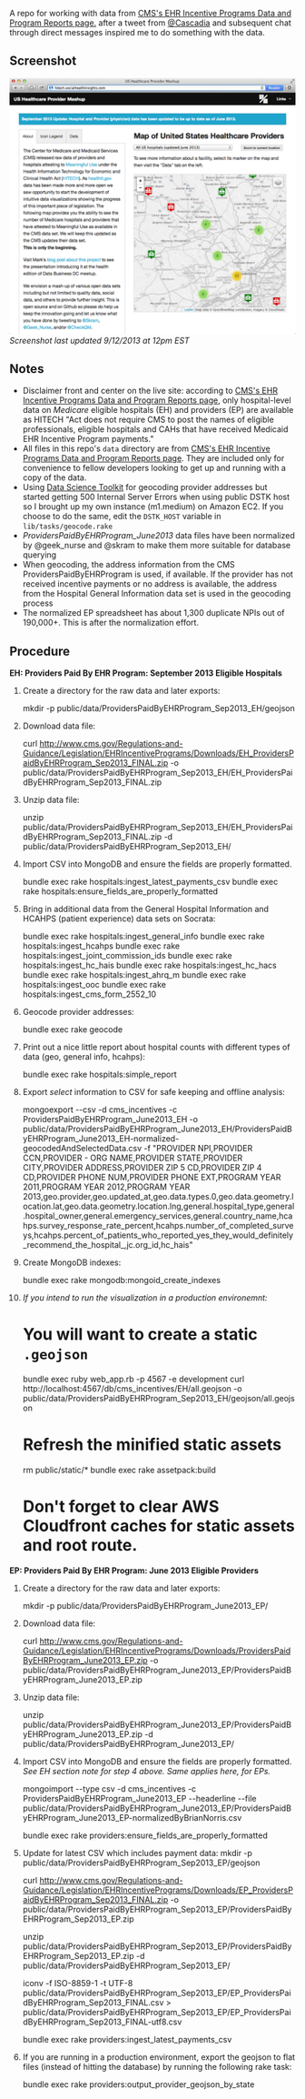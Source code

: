 A repo for working with data from [CMS's EHR Incentive Programs Data and Program Reports page.](http://www.cms.gov/Regulations-and-Guidance/Legislation/EHRIncentivePrograms/DataAndReports.html) after a tweet from [@Cascadia](https://twitter.com/cascadia/status/307973508833615873) and subsequent chat through direct messages inspired me to do something with the data.

Screenshot
----------
![Screenshot](public/screenshots/US_Healthcare_Provider_Mashup-2.png "Screenshot")
*Screenshot last updated 9/12/2013 at 12pm EST*

Notes
-----
* Disclaimer front and center on the live site: according to [CMS's EHR Incentive Programs Data and Program Reports page](http://www.cms.gov/Regulations-and-Guidance/Legislation/EHRIncentivePrograms/DataAndReports.html), only hospital-level data on _Medicare_ eligible hospitals (EH) and providers (EP) are available as HITECH "Act does not require CMS to post the names of eligible professionals, eligible hospitals and CAHs that have received Medicaid EHR Incentive Program payments."
* All files in this repo's `data` directory are from [CMS's EHR Incentive Programs Data and Program Reports page](http://www.cms.gov/Regulations-and-Guidance/Legislation/EHRIncentivePrograms/DataAndReports.html). They are included only for convenience to fellow developers looking to get up and running with a copy of the data.
* Using [Data Science Toolkit](http://www.datasciencetoolkit.org/) for geocoding provider addresses but started getting 500 Internal Server Errors when using public DSTK host so I brought up my own instance (m1.medium) on Amazon EC2. If you choose to do the same, edit the `DSTK_HOST` variable in `lib/tasks/geocode.rake`
* *ProvidersPaidByEHRProgram_June2013* data files have been normalized by @geek_nurse and @skram to make them more suitable for database querying
* When geocoding, the address information from the CMS ProvidersPaidByEHRProgram is used, if available. If the provider has not received incentive payments or no address is available, the address from the Hospital General Information data set is used in the geocoding process
* The normalized EP spreadsheet has about 1,300 duplicate NPIs out of 190,000+. This is after the normalization effort.

Procedure
---------
**EH: Providers Paid By EHR Program: September 2013 Eligible Hospitals**
  
  1. Create a directory for the raw data and later exports:
  
        mkdir -p public/data/ProvidersPaidByEHRProgram_Sep2013_EH/geojson

  2. Download data file:

        curl http://www.cms.gov/Regulations-and-Guidance/Legislation/EHRIncentivePrograms/Downloads/EH_ProvidersPaidByEHRProgram_Sep2013_FINAL.zip -o public/data/ProvidersPaidByEHRProgram_Sep2013_EH/EH_ProvidersPaidByEHRProgram_Sep2013_FINAL.zip

  3. Unzip data file:

        unzip public/data/ProvidersPaidByEHRProgram_Sep2013_EH/EH_ProvidersPaidByEHRProgram_Sep2013_FINAL.zip -d public/data/ProvidersPaidByEHRProgram_Sep2013_EH/

  4. Import CSV into MongoDB and ensure the fields are properly formatted. 

        bundle exec rake hospitals:ingest_latest_payments_csv
        bundle exec rake hospitals:ensure_fields_are_properly_formatted

  5. Bring in additional data from the General Hospital Information and HCAHPS (patient experience) data sets on Socrata:

        bundle exec rake hospitals:ingest_general_info
        bundle exec rake hospitals:ingest_hcahps
        bundle exec rake hospitals:ingest_joint_commission_ids
        bundle exec rake hospitals:ingest_hc_hais
        bundle exec rake hospitals:ingest_hc_hacs
        bundle exec rake hospitals:ingest_ahrq_m
        bundle exec rake hospitals:ingest_ooc
        bundle exec rake hospitals:ingest_cms_form_2552_10

  6. Geocode provider addresses:

        bundle exec rake geocode

  7. Print out a nice little report about hospital counts with different types of data (geo, general info, hcahps):

        bundle exec rake hospitals:simple_report

  8. Export _select_ information to CSV for safe keeping and offline analysis: 

        mongoexport --csv -d cms_incentives -c ProvidersPaidByEHRProgram_June2013_EH -o public/data/ProvidersPaidByEHRProgram_June2013_EH/ProvidersPaidByEHRProgram_June2013_EH-normalized-geocodedAndSelectedData.csv -f "PROVIDER NPI,PROVIDER CCN,PROVIDER - ORG NAME,PROVIDER STATE,PROVIDER CITY,PROVIDER  ADDRESS,PROVIDER ZIP 5 CD,PROVIDER ZIP 4 CD,PROVIDER PHONE NUM,PROVIDER PHONE EXT,PROGRAM YEAR 2011,PROGRAM YEAR 2012,PROGRAM YEAR 2013,geo.provider,geo.updated_at,geo.data.types.0,geo.data.geometry.location.lat,geo.data.geometry.location.lng,general.hospital_type,general.hospital_owner,general.emergency_services,general.country_name,hcahps.survey_response_rate_percent,hcahps.number_of_completed_surveys,hcahps.percent_of_patients_who_reported_yes_they_would_definitely_recommend_the_hospital_,jc.org_id,hc_hais"
      
  9. Create MongoDB indexes:

        bundle exec rake mongodb:mongoid_create_indexes

  10. *If you intend to run the visualization in a production environemnt:*

        # You will want to create a static `.geojson` 
        bundle exec ruby web_app.rb -p 4567 -e development
        curl http://localhost:4567/db/cms_incentives/EH/all.geojson -o public/data/ProvidersPaidByEHRProgram_Sep2013_EH/geojson/all.geojson

        # Refresh the minified static assets
        rm public/static/*
        bundle exec rake assetpack:build
        # Don't forget to clear AWS Cloudfront caches for static assets and root route.

**EP: Providers Paid By EHR Program: June 2013 Eligible Providers**
  
  1. Create a directory for the raw data and later exports:
  
        mkdir -p public/data/ProvidersPaidByEHRProgram_June2013_EP/

  2. Download data file:


        curl http://www.cms.gov/Regulations-and-Guidance/Legislation/EHRIncentivePrograms/Downloads/ProvidersPaidByEHRProgram_June2013_EP.zip -o public/data/ProvidersPaidByEHRProgram_June2013_EP/ProvidersPaidByEHRProgram_June2013_EP.zip

  3. Unzip data file:

        unzip public/data/ProvidersPaidByEHRProgram_June2013_EP/ProvidersPaidByEHRProgram_June2013_EP.zip -d public/data/ProvidersPaidByEHRProgram_June2013_EP/

  4. Import CSV into MongoDB and ensure the fields are properly formatted. _See EH section note for step 4 above. Same applies here, for EPs._    

        mongoimport --type csv -d cms_incentives -c ProvidersPaidByEHRProgram_June2013_EP --headerline --file public/data/ProvidersPaidByEHRProgram_June2013_EP/ProvidersPaidByEHRProgram_June2013_EP-normalizedByBrianNorris.csv

        bundle exec rake providers:ensure_fields_are_properly_formatted

  5. Update for latest CSV which includes payment data:
        mkdir -p public/data/ProvidersPaidByEHRProgram_Sep2013_EP/geojson

        curl http://www.cms.gov/Regulations-and-Guidance/Legislation/EHRIncentivePrograms/Downloads/EP_ProvidersPaidByEHRProgram_Sep2013_FINAL.zip -o public/data/ProvidersPaidByEHRProgram_Sep2013_EP/ProvidersPaidByEHRProgram_Sep2013_EP.zip

        unzip public/data/ProvidersPaidByEHRProgram_Sep2013_EP/ProvidersPaidByEHRProgram_Sep2013_EP.zip -d public/data/ProvidersPaidByEHRProgram_Sep2013_EP/

        iconv -f ISO-8859-1 -t UTF-8 public/data/ProvidersPaidByEHRProgram_Sep2013_EP/EP_ProvidersPaidByEHRProgram_Sep2013_FINAL.csv > public/data/ProvidersPaidByEHRProgram_Sep2013_EP/EP_ProvidersPaidByEHRProgram_Sep2013_FINAL-utf8.csv

        bundle exec rake providers:ingest_latest_payments_csv

  5. If you are running in a production environment, export the geojson to flat files (instead of hitting the database) by running the following rake task:

        bundle exec rake providers:output_provider_geojson_by_state
